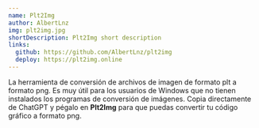 ```yaml
---
name: Plt2Img
author: AlbertLnz
img: plt2img.jpg
shortDescription: Plt2Img short description
links:
  github: https://github.com/AlbertLnz/plt2img
  deploy: https://plt2img.online
---
```


La herramienta de conversión de archivos de imagen de formato plt a formato png. Es muy útil para los usuarios de Windows que no tienen instalados los programas de conversión de imágenes. Copia directamente de ChatGPT y pégalo en **Plt2Img** para que puedas convertir tu código gráfico a formato png.

